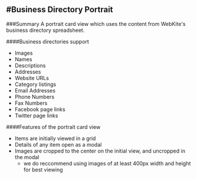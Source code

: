 #Business Directory Portrait
---
###Summary
A portrait card view which uses the content from WebKite's business directory spreadsheet.

####Business directories support
* Images
* Names
* Descriptions
* Addresses
* Website URLs
* Category listings
* Email Addresses
* Phone Numbers
* Fax Numbers
* Facebook page links
* Twitter page links

####Features of the portrait card view
* Items are initially viewed in a grid
* Details of any item open as a modal
* Images are cropped to the center on the initial view, and uncropped in the modal
	* we do reccommend using images of at least 400px width and height for best viewing